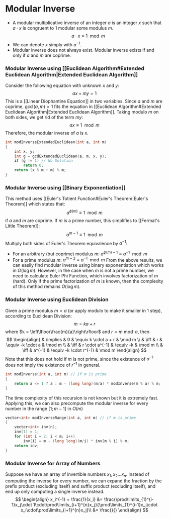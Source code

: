 # Modular Inverse
- A modular multiplicative inverse of an integer $a$ is an integer $x$ such that $a\cdot x$ is congruent to $1$ modular some modulus $m$.
$$a\cdot x\equiv 1\mod m$$
- We can denote $x$ simply with $a^{-1}$.
- Modular inverse does not always exist. Modular inverse exists if and only if $a$ and $m$ are coprime.
### Modular Inverse using [[Euclidean Algorithm#Extended Euclidean Algorithm|Extended Euclidean Algorithm]]
Consider the following equation with unknown $x$ and $y$:
$$ax+my=1$$
This is a [[Linear Diophantine Equation]] in two variables.
Since $a$ and $m$ are coprime, $\gcd(a, m) = 1$ fits the equation in [[Euclidean Algorithm#Extended Euclidean Algorithm|Extended Euclidean Algorithm]].
Taking modulo $m$ on both sides, we get rid of the term $my$:
$$ax\equiv 1\mod m$$
Therefore, the modular inverse of $a$ is $x$.
```cpp
int modInverseExtendedEuclidean(int a, int m)
{
	int x, y;
	int g = gcdExtendedEuclidean(a, m, x, y);
	if (g != 1) // No Solution
		return 0;
	return (x % m + m) % m;
}
```
### Modular Inverse using [[Binary Exponentiation]]
This method uses [[Euler's Totient Function#Euler's Theorem|Euler's Theorem]] which states that:
$$a^{\phi(m)}\equiv 1\mod m$$
if $a$ and $m$ are coprime.
If $m$ is a prime number, this simplifies to [[Fermat's Little Theorem]]:
$$a^{m-1}\equiv 1\mod m$$
Multiply both sides of Euler's Theorem equivalence by $a^{-1}$:
- For an arbitrary (but coprime) modulus $m$: $a^{\phi(m)-1}\equiv a^{-1}\mod m$
- For a prime modulus $m$: $a^{m-2}\equiv a^{-1}\mod m$
From the above results, we can easily find modular inverse using binary exponentiation which works in $O(\log m)$.
However, in the case when $m$ is not a prime number, we need to calculate Euler Phi Function, which involves factorization of $m$ (hard). Only if the prime factorization of $m$ is known, then the complexity of this method remains $O(\log m)$.
### Modular Inverse using Euclidean Division
Given a prime modulus $m > a$ (or apply modulo to make it smaller in 1 step), according to Euclidean Division:
$$m=ka+r$$
where $k = \left\lfloor\frac{m}{a}\right\rfloor$ and $r=m\bmod a$, then
$$
\begin{align}
& \implies & 0          & \equiv k \cdot a + r   & \mod m \\
& \iff & r              & \equiv -k \cdot a      & \mod m \\
& \iff & r \cdot a^{-1} & \equiv -k              & \mod m \\
& \iff & a^{-1}         & \equiv -k \cdot r^{-1} & \mod m
\end{align}
$$
Note that this does not hold if $m$ is not prime, since the existence of $a^{-1}$ does not imply the existence of $r^{-1}$ in general.
```cpp
int modInverse(int a, int m) // if m is prime
{
	return a <= 1 ? a : m - (long long)(m/a) * modInverse(m % a) % m;
}
```
The time complexity of this recursion is not known but it is extremely fast.
Applying this, we can also precompute the modular inverse for every number in the range $[1; m-1]$ in $O(m)$
```cpp
vector<int> modInverseRange(int a, int m) // if m is prime
{
	vector<int> inv(n);
	inv[1] = 1;
	for (int i = 2; i < m; i++)
		inv[i] = m - (long long)(m/i) * inv[m % i] % m;
	return inv;
}
```
### Modular Inverse for Array of Numbers
Suppose we have an array of invertible numbers $x_1, x_2\dots x_n$. Instead of computing the inverse for every number, we can expand the fraction by the prefix product (excluding itself) and suffix product (excluding itself), and end up only computing a single inverse instead.
$$
\begin{align}
x_i^{-1} = \frac{1}{x_i} &= \frac{\prod\limits_{1}^{i-1}x_j\cdot 1\cdot\prod\limits_{i+1}^{n}x_j}{\prod\limits_{1}^{i-1}x_j\cdot x_i\cdot\prod\limits_{i+1}^{n}x_j}\\
&= \frac{}{}
\end{align}
$$